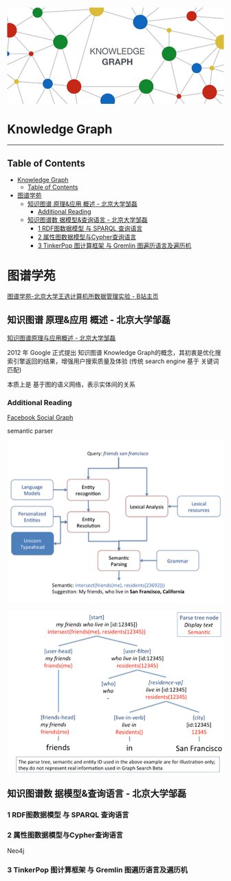 ![](Pics/kg003.png)
# Knowledge Graph

---

## Table of Contents

- [Knowledge Graph](#knowledge-graph)
  - [Table of Contents](#table-of-contents)
- [图谱学苑](#图谱学苑)
  - [知识图谱 原理\&应用 概述 - 北京大学邹磊](#知识图谱-原理应用-概述---北京大学邹磊)
    - [Additional Reading](#additional-reading)
  - [知识图谱数 据模型\&查询语言 - 北京大学邹磊](#知识图谱数-据模型查询语言---北京大学邹磊)
    - [1 RDF图数据模型 与 SPARQL 查询语言](#1-rdf图数据模型-与-sparql-查询语言)
    - [2 属性图数据模型与Cypher查询语言](#2-属性图数据模型与cypher查询语言)
    - [3 TinkerPop 图计算框架 与 Gremlin 图遍历语言及遍历机](#3-tinkerpop-图计算框架-与-gremlin-图遍历语言及遍历机)




# 图谱学苑

[图谱学苑-北京大学王选计算机所数据管理实验 - B站主页](https://space.bilibili.com/601583767/video)

## 知识图谱 原理&应用 概述 - 北京大学邹磊

[知识图谱原理与应用概述 - 北京大学邹磊](https://www.bilibili.com/video/BV1Kg4y1i7GN/)

2012 年 Google 正式提出 知识图谱 Knowledge Graph的概念，其初衷是优化搜索引擎返回的结果，增强用户搜索质量及体验 (传统 search engine 基于 关键词匹配)

本质上是 基于图的语义网络，表示实体间的关系

### Additional Reading

[Facebook Social Graph](https://engineering.fb.com/2013/04/29/web/under-the-hood-the-natural-language-interface-of-graph-search/)

semantic parser

![](Pics/kg001.webp)

![](Pics/kg002.webp)



## 知识图谱数 据模型&查询语言 - 北京大学邹磊

### 1 RDF图数据模型 与 SPARQL 查询语言

### 2 属性图数据模型与Cypher查询语言

Neo4j


### 3 TinkerPop 图计算框架 与 Gremlin 图遍历语言及遍历机





